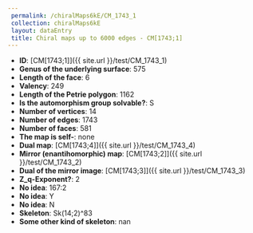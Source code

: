 ```yaml
--- 
 permalink: /chiralMaps6kE/CM_1743_1 
 collection: chiralMaps6kE
 layout: dataEntry
 title: Chiral maps up to 6000 edges - CM[1743;1]
---
```


- **ID**: [CM[1743;1]]({{ site.url }}/test/CM_1743_1)
- **Genus of the underlying surface**: 575
- **Length of the face**: 6
- **Valency**: 249
- **Length of the Petrie polygon**: 1162
- **Is the automorphism group solvable?**: S
- **Number of vertices**: 14
- **Number of edges**: 1743
- **Number of faces**: 581
- **The map is self-**: none
- **Dual map**: [CM[1743;4]]({{ site.url }}/test/CM_1743_4)
- **Mirror (enantihomorphic) map**: [CM[1743;2]]({{ site.url }}/test/CM_1743_2)
- **Dual of the mirror image**: [CM[1743;3]]({{ site.url }}/test/CM_1743_3)
- **Z_q-Exponent?**: 2
- **No idea**:  167:2
- **No idea**: Y
- **No idea**: N
- **Skeleton**: Sk(14;2)^83
- **Some other kind of skeleton**: nan
